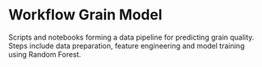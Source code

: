 # Workflow Grain Model

Scripts and notebooks forming a data pipeline for predicting grain quality. Steps include data preparation, feature engineering and model training using Random Forest.


